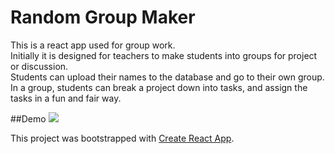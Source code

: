 # Random Group Maker
This is a react app used for group work. <br>
Initially it is designed for teachers to make students into groups for project or discussion. <br>
Students can upload their names to the database and go to their own group. In a group, students can break a project down into tasks, and assign the tasks in a fun and fair way.

##Demo
![](group-maker.gif)

This project was bootstrapped with [Create React App](https://github.com/facebook/create-react-app).



